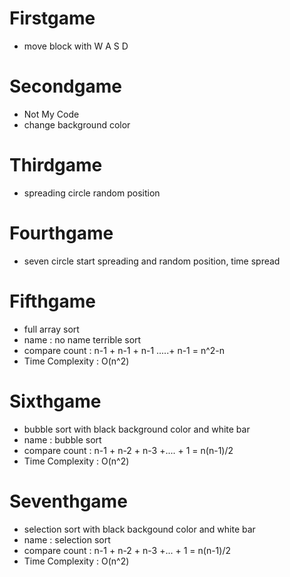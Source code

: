 # Firstgame
 - move block with W A S D
 
# Secondgame
 - Not My Code 
 - change background color
 
# Thirdgame
 - spreading circle random position
 
# Fourthgame
 - seven circle start spreading and random position, time spread
 
# Fifthgame
 - full array sort
 - name : no name terrible sort
 - compare count : n-1 + n-1 + n-1 .....+ n-1 = n^2-n
 - Time Complexity : O(n^2)
 
# Sixthgame
 - bubble sort with black background color and white bar
 - name : bubble sort
 - compare count : n-1 + n-2 + n-3 +.... + 1 = n(n-1)/2
 - Time Complexity : O(n^2)
 
# Seventhgame
 - selection sort with black backgound color and white bar
 - name : selection sort
 - compare count : n-1 + n-2 + n-3 +... + 1 = n(n-1)/2
 - Time Complexity : O(n^2)
